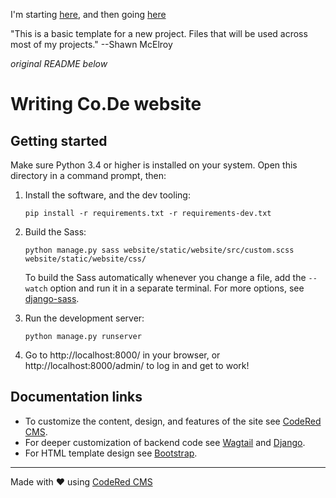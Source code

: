 I'm starting [here](https://medium.com/@autoferrit/how-to-use-pyenv-pipenv-for-python-virtual-environments-fe70459a4037), 
and then going [here](https://pythongui.org/how-to-build-a-todo-tui-application-with-textual/)





"This is a basic template for a new project. Files that will be used across most of my projects." 
--Shawn McElroy

*original README below*

# Writing Co.De website

## Getting started

Make sure Python 3.4 or higher is installed on your system.
Open this directory in a command prompt, then:

1. Install the software, and the dev tooling:
    ```
    pip install -r requirements.txt -r requirements-dev.txt
    ```

2. Build the Sass:
    ```
    python manage.py sass website/static/website/src/custom.scss website/static/website/css/
    ```
    To build the Sass automatically whenever you change a file, add the `--watch` option and run it in a separate terminal. For more options, see [django-sass](https://github.com/coderedcorp/django-sass/).

3. Run the development server:
    ```
    python manage.py runserver
    ```

4. Go to http://localhost:8000/ in your browser, or http://localhost:8000/admin/ to log in and get to work!

## Documentation links

* To customize the content, design, and features of the site see [CodeRed CMS](https://docs.coderedcorp.com/cms/).
* For deeper customization of backend code see [Wagtail](http://docs.wagtail.io/) and [Django](https://docs.djangoproject.com/).
* For HTML template design see [Bootstrap](https://getbootstrap.com/).

---

Made with ♥ using [CodeRed CMS](https://www.coderedcorp.com/cms/)
